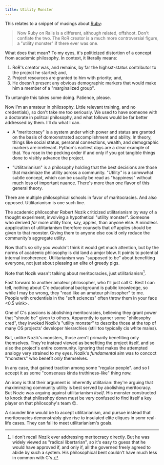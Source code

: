 ```yaml
---
title: Utility Monster
---
```


This relates to a snippet of musings about [Ruby](ruby):

> Now Ruby on Rails is a different, although related, offshoot. Don't conflate the two. The RoR creator is a much more controversial figure, a "utility monster" if there ever was one.

What does that mean? To my eyes, it's politicized distortion of a concept from academic philosophy. In context, it literally means:

1. RoR's creator was, and remains, by far the highsst-status contributor to the project he started; and,
2. Project resources are granted to him with priority; and,
3. He doesn't present any obvious demographic markers that would make him a member of a "marginalized group".

To untangle this takes some doing. Patience, please.

Now I'm an amateur in philosophy. Little relevant training, and no credentials), so don't take me too seriously. We used to have someone with a doctorate in politcal philosophy, and what follows would be far better addressed by them. I'll do what I can.

- A "meritocracy" is a system under which power and status are granted on the basis of domoonstrated accomplishment and ability. In theory, things like social status, personal connections, wealth, and demographic markers are irrelevant. Python's earliest days are a clear example of that. You rose in the pecking order if and only if you got tangible things done to visibly advance the project.

- "Utilitarianism" is a philosophy holding that the best decisions are those that maximiaze the utility across a community. "Utility" is a somwwhat subtle concept, which can be usually be read as "happiness" without much loss of important nuance. There's more than one flavor of this general theory.

There are multiple philosophical schools in favor of maritocracies. And also opposed. Utilitarianism is one such line.

The academic philosopher Robert Nozik criticized utilitarianism by way of a thought experiment, involving a hypotheticsl "utility monster". Someone who derived _far_ more utility from, say, apples, than anyone else. A mindless appplication of utilitarianism therefore counsels that _all_ apples should be given to that monster. Giving them to anyone else could only reduce the community's aggregate utility.

Now that's so silly you wouldn't think it would get much attention, but by the norms of academic philosophy is did land a amjor blow. It points to potential internal incoherence. Utilitarianism was "supposed to be" about benefiting everyone, not just about pleasing an elite of greedy pigs.

Note that Nozik wasn't talking about meritocracies, just utilitarianism[^merit].

[^merit]: I don't recall Nozik ever addressing meritocracy directly. But he was widely viewed as "radical libertarian", so it's easy to guess that he would have approved if, and only if, all the governed freely agreed to abide by such a system. His philosophical bent couldn't have much less in common with C's.

Fast forward to another amateur philosopher, who I'll just call C. Best I can tell, nothing about C'c educational background is public knowledge, so while I may be wrong, they "read like an amateur philosopher" to me. People with credentials in the "soft sciences" often throw them in your face <0.5 wink>.

One of C's passions is abolishing meritocracies, believing they grant power that "should be" given to others. Apparently to garner some "philosophy cred", they invoked Nozik's "utiilty monster" to describe those at the top of many OS projects' developer hierarchies (still too typically cis white males).

But, unlike Nozik's monsters, those aren't primarily benefiting only themselves. They're instead viewed as benefiting the project itself, and so also the project's entire community. Ignoring that makes the attempted analogy very strained to my eyes. Nozik's _fundamental_ aim was to concoct "monsters" who benefit _only_ themselves.

In any case, that gained traction among some "regular people". and so I accept it as some "consensus kinda truthiness-like" thing now.

An irony is that their argument is inherently utilitarian: they're arguing that maximimzing community utility is best served by abolishing meritocracy. But Nozic was arguing against utilitarianism _itself_. His monster constructed to knock that philosohpy down must be very confused to find itself a key player on that philosophy's team :wink:.

A sounder line would be to accept utilitarianism, and pursue instead that meritocracies demonstrably give rise to insulated elite cliques in somr real-life cases. They can fail to meet utilitarianism's goals.
